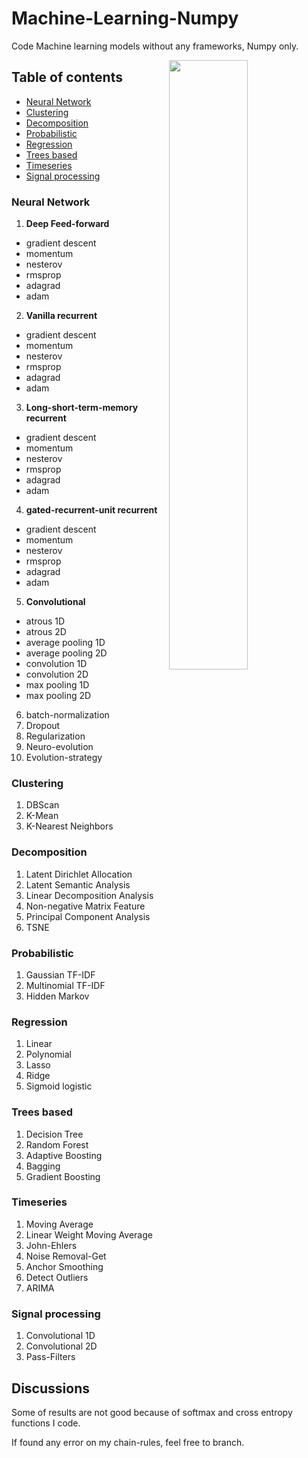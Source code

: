 # Machine-Learning-Numpy

Code Machine learning models without any frameworks, Numpy only.

<img src="https://i.imgur.com/HBsLPBj.jpg" align="right" width="50%">

## Table of contents
* [Neural Network](https://github.com/huseinzol05/Machine-Learning-Numpy#neural-network)
* [Clustering](https://github.com/huseinzol05/Machine-Learning-Numpy#clustering)
* [Decomposition](https://github.com/huseinzol05/Machine-Learning-Numpy#decomposition)
* [Probabilistic](https://github.com/huseinzol05/Machine-Learning-Numpy#probabilistic)
* [Regression](https://github.com/huseinzol05/Machine-Learning-Numpy#regression)
* [Trees based](https://github.com/huseinzol05/Machine-Learning-Numpy#trees-based)
* [Timeseries](https://github.com/huseinzol05/Machine-Learning-Numpy#timeseries)
* [Signal processing](https://github.com/huseinzol05/Machine-Learning-Numpy#signal-processing)

### Neural Network

1. **Deep Feed-forward**
  * gradient descent
  * momentum
  * nesterov
  * rmsprop
  * adagrad
  * adam

2. **Vanilla recurrent**
  * gradient descent
  * momentum
  * nesterov
  * rmsprop
  * adagrad
  * adam

3. **Long-short-term-memory recurrent**
  * gradient descent
  * momentum
  * nesterov
  * rmsprop
  * adagrad
  * adam

4. **gated-recurrent-unit recurrent**
  * gradient descent
  * momentum
  * nesterov
  * rmsprop
  * adagrad
  * adam

5. **Convolutional**
  * atrous 1D
  * atrous 2D
  * average pooling 1D
  * average pooling 2D
  * convolution 1D
  * convolution 2D
  * max pooling 1D
  * max pooling 2D

6. batch-normalization
7. Dropout
8. Regularization
9. Neuro-evolution
10. Evolution-strategy

### Clustering

1. DBScan
2. K-Mean
3. K-Nearest Neighbors

### Decomposition

1. Latent Dirichlet Allocation
2. Latent Semantic Analysis
3. Linear Decomposition Analysis
4. Non-negative Matrix Feature
5. Principal Component Analysis
6. TSNE

### Probabilistic

1. Gaussian TF-IDF
2. Multinomial TF-IDF
3. Hidden Markov

### Regression

1. Linear
2. Polynomial
3. Lasso
4. Ridge
5. Sigmoid logistic

### Trees based

1. Decision Tree
2. Random Forest
3. Adaptive Boosting
4. Bagging
5. Gradient Boosting

### Timeseries

1. Moving Average
2. Linear Weight Moving Average
3. John-Ehlers
4. Noise Removal-Get
5. Anchor Smoothing
6. Detect Outliers
7. ARIMA

### Signal processing

1. Convolutional 1D
2. Convolutional 2D
3. Pass-Filters

## Discussions

Some of results are not good because of softmax and cross entropy functions I code.

If found any error on my chain-rules, feel free to branch.
